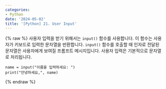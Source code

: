```yaml
---
categories:
- Python
date: '2024-05-02'
title: '[Python] 21. User Input'
---
```


{% raw %}
사용자 입력을 받기 위해서는 `input()` 함수를 사용합니다. 이 함수는 사용자가 키보드로 입력한 문자열을 반환합니다. `input()` 함수를 호출할 때 인자로 전달된 문자열은 사용자에게 보여질 프롬프트 메시지입니다. 사용자 입력은 기본적으로 문자열로 처리됩니다. 

```
name = input("이름을 입력하세요: ")
print("안녕하세요,", name)
```
{% endraw %}